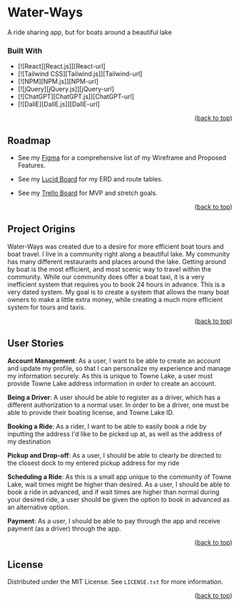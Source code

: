 # Water-Ways
A ride sharing app, but for boats around a beautiful lake


### Built With

* [![React][React.js]][React-url]
* [![Tailwind CSS][Tailwind.js]][Tailwind-url]
* [![NPM][NPM.js]][NPM-url]
* [![jQuery][jQuery.js]][jQuery-url]
* [![ChatGPT][ChatGPT.js]][ChatGPT-url]
* [![DallE][DallE.js]][DallE-url]

<p align="right">(<a href="#top">back to top</a>)</p>



<!-- ROADMAP to Water Ways -->

## Roadmap

- See my [Figma](https://www.figma.com/design/r6XLNVrACpK1lUC7x0EudJ/Water-Ways?m=dev&node-id=0-1&t=Urdz96otP1DhngCm-1) for a comprehensive list of my Wireframe and Proposed Features.

- See my [Lucid Board](https://lucid.app/lucidchart/5536cc0b-cd94-4387-81a6-2fc588565d17/edit?view_items=IlJETfho35gv&invitationId=inv_6d5e1411-0384-4eb0-ba09-7f0483c5204c) for my ERD and route tables.

- See my [Trello Board](https://trello.com/b/3lKdqciY/water-ways) for MVP and stretch goals.

<p align="right">(<a href="#top">back to top</a>)</p>



<!-- PROJECT ORIGINS -->

## Project Origins

Water-Ways was created due to a desire for more efficient boat tours and boat travel. I live in a community right along a beautiful lake. My community has many different restaurants and places around the lake. Getting around by boat is the most efficient, and most scenic way to travel within the community. While our community does offer a boat taxi, it is a very inefficient system that requires you to book 24 hours in advance. This is a very dated system. My goal is to create a system that allows the many boat owners to make a little extra money, while creating a much more efficient system for tours and taxis.

<p align="right">(<a href="#top">back to top</a>)</p>



<!-- A WORD ON AUTHENTICATION -->

## User Stories

**Account Management**: As a user, I want to be able to create an account and update my profile, so that I can personalize my experience and manage my information securely. As this is unique to Towne Lake, a user must provide Towne Lake address information in order to create an account.

**Being a Driver**: A user should be able to register as a driver, which has a different authorization to a normal user. In order to be a driver, one must be able to provide their boating license, and Towne Lake ID.

**Booking a Ride**: As a rider, I want to be able to easily book a ride by inputting the address I'd like to be picked up at, as well as the address of my destination

**Pickup and Drop-off**: As a user, I should be able to clearly be directed to the closest dock to my entered pickup address for my ride

**Scheduling a Ride**: As this is a small app unique to the community of Towne Lake, wait times might be higher than desired. As a user, I should be able to book a ride in advanced, and if wait times are higher than normal during your desired ride, a user should be given the option to book in advanced as an alternative option.

**Payment**: As a user, I should be able to pay through the app and receive payment (as a driver) through the app.

<p align="right">(<a href="#top">back to top</a>)</p>



<!-- LICENSE -->

## License

Distributed under the MIT License. See `LICENSE.txt` for more information.

<p align="right">(<a href="#top">back to top</a>)</p>